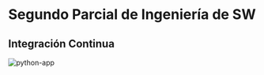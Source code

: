 # Segundo Parcial de Ingeniería de SW
## Integración Continua
![python-app](https://github.com/Lou-27/ci/actions/workflows/python-app.yml/badge.svg)
